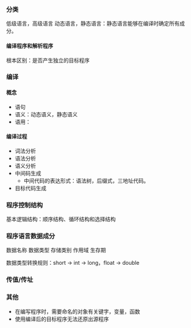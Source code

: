### 分类
低级语言，高级语言
动态语言，静态语言：静态语言能够在编译时确定所有成分。

#### 编译程序和解析程序
根本区别：是否产生独立的目标程序

### 编译
#### 概念
- 语句
- 语义：动态语义，静态语义
- 语用：

#### 编译过程
- 词法分析
- 语法分析
- 语义分析
- 中间码生成
  - 中间代码的表达形式：语法树，后缀式，三地址代码。
- 目标代码生成


### 程序控制结构
基本逻辑结构：顺序结构、循环结构和选择结构


### 程序语言数据成分
数据名称
数据类型
存储类别
作用域
生存期

数据类型转换规则：short → int → long，float → double

### 传值/传址


### 其他
- 在编写程序时，需要命名的对象有关键字，变量，函数
- 使用编译后的目标程序无法还原出源程序
